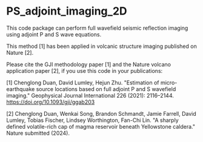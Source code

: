 # PS_adjoint_imaging_2D

This code package can perform full wavefield seismic reflection imaging using adjoint P and S wave equations.

This method [1] has been applied in volcanic structure imaging published on Nature [2].

Please cite the GJI methodology paper [1] and the Nature volcano application paper [2], if you use this code in your publications:

[1] Chenglong Duan, David Lumley, Hejun Zhu. "Estimation of micro-earthquake source locations based on full adjoint P and S wavefield imaging." Geophysical Journal International 226 (2021): 2116–2144. https://doi.org/10.1093/gji/ggab203

[2] Chenglong Duan, Wenkai Song, Brandon Schmandt, Jamie Farrell, David Lumley, Tobias Fischer, Lindsey Worthington, Fan-Chi Lin. "A sharply defined volatile-rich cap of magma reservoir beneath Yellowstone caldera." Nature submitted (2024).
